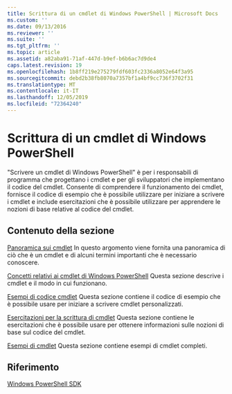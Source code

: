 ```yaml
---
title: Scrittura di un cmdlet di Windows PowerShell | Microsoft Docs
ms.custom: ''
ms.date: 09/13/2016
ms.reviewer: ''
ms.suite: ''
ms.tgt_pltfrm: ''
ms.topic: article
ms.assetid: a82aba91-71af-447d-b9ef-b6b6ac7d9de4
caps.latest.revision: 19
ms.openlocfilehash: 1b8ff219e275279fdf603fc2336a8052e64f3a95
ms.sourcegitcommit: debd2b38fb8070a7357bf1a4bf9cc736f3702f31
ms.translationtype: MT
ms.contentlocale: it-IT
ms.lasthandoff: 12/05/2019
ms.locfileid: "72364240"
---
```

# <a name="writing-a-windows-powershell-cmdlet"></a>Scrittura di un cmdlet di Windows PowerShell

"Scrivere un cmdlet di Windows PowerShell" è per i responsabili di programma che progettano i cmdlet e per gli sviluppatori che implementano il codice del cmdlet. Consente di comprendere il funzionamento dei cmdlet, fornisce il codice di esempio che è possibile utilizzare per iniziare a scrivere i cmdlet e include esercitazioni che è possibile utilizzare per apprendere le nozioni di base relative al codice del cmdlet.

## <a name="in-this-section"></a>Contenuto della sezione

[Panoramica sui cmdlet](./cmdlet-overview.md) In questo argomento viene fornita una panoramica di ciò che è un cmdlet e di alcuni termini importanti che è necessario conoscere.

[Concetti relativi ai cmdlet di Windows PowerShell](./windows-powershell-cmdlet-concepts.md) Questa sezione descrive i cmdlet e il modo in cui funzionano.

[Esempi di codice cmdlet](./examples-of-cmdlet-code.md) Questa sezione contiene il codice di esempio che è possibile usare per iniziare a scrivere cmdlet personalizzati.

[Esercitazioni per la scrittura di cmdlet](./tutorials-for-writing-cmdlets.md) Questa sezione contiene le esercitazioni che è possibile usare per ottenere informazioni sulle nozioni di base sul codice del cmdlet.

[Esempi di cmdlet](./cmdlet-samples.md) Questa sezione contiene esempi di cmdlet completi.

## <a name="reference"></a>Riferimento

[Windows PowerShell SDK](../windows-powershell-reference.md)
